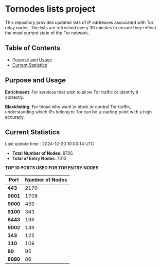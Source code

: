 # Tornodes lists project

This repository provides updated lists of IP addresses associated with Tor relay nodes. The lists are refreshed every 30 minutes to ensure they reflect the most current state of the Tor network.

## Table of Contents

- [Purpose and Usage](#purpose-and-usage)
- [Current Statistics](#current-statistics)


## Purpose and Usage

**Enrichment**: For services that wish to allow Tor traffic or identify it correctly.

**Blacklisting**: For those who want to block or control Tor traffic, understanding which IPs belong to Tor can be a starting point with a high accuracy.

## Current Statistics

Last update time : 2024-12-20 10:00:14 UTC

- **Total Number of Nodes**: 8706
- **Total of Entry Nodes**: 7313

**TOP 10 PORTS USED FOR TOR ENTRY NODES**

| **Port** | **Number of Nodes** |
|------|-----------------|
| **443**   | 2170  |
| **9001**   | 1708  |
| **9000**   | 439  |
| **9100**   | 343  |
| **8443**   | 196  |
| **9002**   | 149  |
| **143**   | 125  |
| **110**   | 109  |
| **80**   | 95  |
| **8080**   | 86  |

